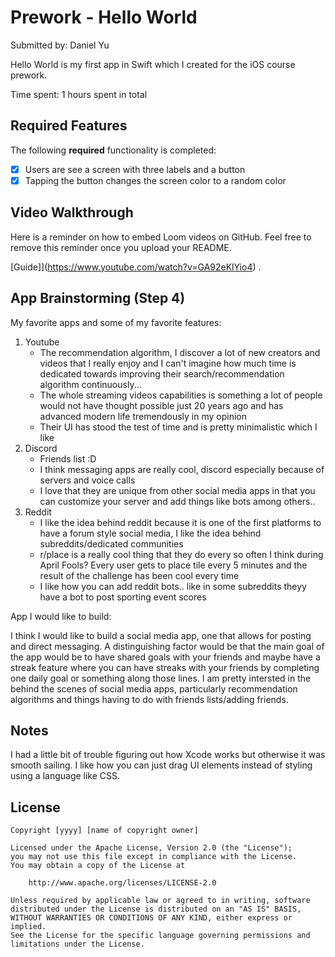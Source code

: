 # Prework - Hello World

Submitted by: Daniel Yu

Hello World is my first app in Swift which I created for the iOS course prework.

Time spent: 1 hours spent in total

## Required Features

The following **required** functionality is completed:

- [X] Users are see a screen with three labels and a button
- [X] Tapping the button changes the screen color to a random color
 
## Video Walkthrough

Here is a reminder on how to embed Loom videos on GitHub. Feel free to remove this reminder once you upload your README. 

[Guide]](https://www.youtube.com/watch?v=GA92eKlYio4) .

## App Brainstorming (Step 4)

My favorite apps and some of my favorite features:

1) Youtube
   - The recommendation algorithm, I discover a lot of new creators and videos that I really enjoy and
     I can't imagine how much time is dedicated towards improving their search/recommendation algorithm continuously...
   - The whole streaming videos capabilities is something a lot of people would not have thought possible just 20 years ago and has advanced modern life tremendously in my opinion
   - Their UI has stood the test of time and is pretty minimalistic which I like
2) Discord
   - Friends list :D
   - I think messaging apps are really cool, discord especially because of servers and voice calls
   - I love that they are unique from other social media apps in that you can customize your server and add things like bots among others..
3) Reddit
   - I like the idea behind reddit because it is one of the first platforms to have a forum style social media, I like the idea behind subreddits/dedicated communities
   - r/place is a really cool thing that they do every so often I think during April Fools? Every user gets to place tile every 5 minutes and the result of the challenge has been cool every time
   - I like how you can add reddit bots.. like in some subreddits theyy have a bot to post sporting event scores

 App I would like to build:

 I think I would like to build a social media app, one that allows for posting and direct messaging. A distinguishing factor would be that the main goal of the app would be to have shared goals
 with your friends and maybe have a streak feature where you can have streaks with your friends by completing one daily goal or something along those lines. I am pretty intersted in the
 behind the scenes of social media apps, particularly recommendation algorithms and things having to do with friends lists/adding friends. 

## Notes

I had a little bit of trouble figuring out how Xcode works but otherwise it was smooth sailing. I like how you can just drag UI elements instead of styling using a language like CSS.

## License

    Copyright [yyyy] [name of copyright owner]

    Licensed under the Apache License, Version 2.0 (the "License");
    you may not use this file except in compliance with the License.
    You may obtain a copy of the License at

        http://www.apache.org/licenses/LICENSE-2.0

    Unless required by applicable law or agreed to in writing, software
    distributed under the License is distributed on an "AS IS" BASIS,
    WITHOUT WARRANTIES OR CONDITIONS OF ANY KIND, either express or implied.
    See the License for the specific language governing permissions and
    limitations under the License.
